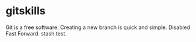 # gitskills
Git is a free software.
Creating a new branch is quick and simple.
Disabled Fast Forward.
stash test.
